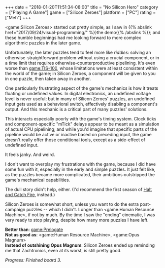 +++
date = "2018-01-20T11:51:34-08:00"
title = "No Silicon Hero"
category = ["Playing A Game"]
game = ["Silicon Zeroes"]
platform = ["PC"]
rating = ["Meh"]
+++

<game:Silicon Zeroes> started out pretty simple, as I saw in {{% abslink href="2017/09/24/visual-programming/" %}}the demo{{% /abslink %}}; and these humble beginnings had me looking forward to more complex algorithmic puzzles in the later game.

Unfortunately, the later puzzles tend to feel more like <i>riddles</i>: solving an otherwise-straightforward problem without using a crucial component, or in a time limit that requires otherwise-counterproductive pipelining.  It's even worse than <game:TIS-100>, whose limitations were at least consistent within the world of the game; in Silicon Zeroes, a component will be given to you in one puzzle, then taken away in another.

One particularly frustrating aspect of the game's mechanics is how it treats floating or undefined values.  In digital electronics, an undefined voltage level is never useful; but in many of Silicon Zeroes' puzzles, an undefined input gets used as a behavioral switch, effectively disabling a component's output.  And this mechanic is a critical part of many puzzles' solutions.

This interacts especially poorly with the game's timing system.  Clock ticks and component-specific "mTick" delays appear to be meant as a simulation of actual CPU pipelining; and while you'd imagine that specific parts of the pipeline would be active or inactive based on preceding input, the game doesn't really offer those conditional tools, except as a side-effect of undefined input.

It feels janky.  And weird.

I don't want to overplay my frustrations with the game, because I did have some fun with it, especially in the early and simple puzzles.  It just felt like, as the puzzles became more complicated, their ambitions outstripped the game's mechanical capabilities.

The dull story didn't help, either.  (I'd recommend the first season of <a href="http://www.imdb.com/title/tt2543312">Halt and Catch Fire</a>, instead.)

Silicon Zeroes is somewhat short, unless you want to do the extra post-campaign puzzles -- which I didn't.  Longer than <game:Human Resource Machine>, if not by much.  By the time I saw the "ending" cinematic, I was very ready to stop playing, despite how many more puzzles I have left.

<b>Better than</b>: <game:Prelogate>  
<b>Not as good as</b>: <game:Human Resource Machine>, <game:Opus Magnum>  
<b>Instead of outshining Opus Magnum</b>: Silicon Zeroes ended up reminding me that Zachtronics, even at its worst, is still pretty good.

<i>Progress: Finished board 3.</i>
